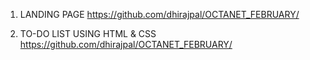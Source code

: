 1. LANDING PAGE
https://github.com/dhirajpal/OCTANET_FEBRUARY/

2. TO-DO LIST USING HTML & CSS
https://github.com/dhirajpal/OCTANET_FEBRUARY/
